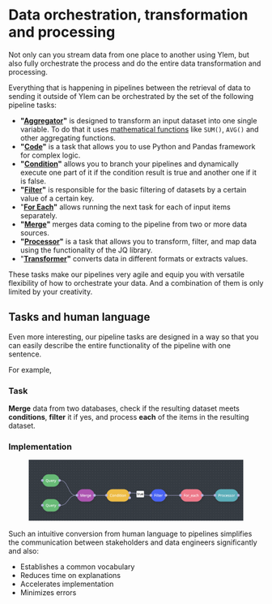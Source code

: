 # Data orchestration, transformation and processing

Not only can you stream data from one place to another using Ylem, but also fully orchestrate the process and do the entire data transformation and processing.

Everything that is happening in pipelines between the retrieval of data to sending it outside of Ylem can be orchestrated by the set of the following pipeline tasks:

* **"**[**Aggregator**](../../pipelines/tasks-ip/aggregator.md)**"** is designed to transform an input dataset into one single variable. To do that it uses [mathematical functions](../../pipelines/mathematical-functions.md) like `SUM()`, `AVG()` and other aggregating functions.
* **"**[**Code**](../../pipelines/tasks-ip/code.md)**"** is a task that allows you to use Python and Pandas framework for complex logic.
* **"**[**Condition**](../../pipelines/tasks-ip/condition.md)**"** allows you to branch your pipelines and dynamically execute one part of it if the condition result is true and another one if it is false.
* **"**[**Filter**](../../pipelines/tasks-ip/filter.md)**"** is responsible for the basic filtering of datasets by a certain value of a certain key.
* "[**For Each**](../../pipelines/tasks-ip/for-each.md)**"** allows running the next task for each of input items separately.
* **"**[**Merge**](../../pipelines/tasks-ip/merge.md)**"** merges data coming to the pipeline from two or more data sources.
* **"**[**Processor**](../../pipelines/tasks-ip/processor.md)**"** is a task that allows you to transform, filter, and map data using the functionality of the JQ library.
* "[**Transformer**](../../pipelines/tasks-ip/transformers.md)**"** converts data in different formats or extracts values.

These tasks make our pipelines very agile and equip you with versatile flexibility of how to orchestrate your data. And a combination of them is only limited by your creativity.

## Tasks and human language

Even more interesting, our pipeline tasks are designed in a way so that you can easily describe the entire functionality of the pipeline with one sentence.

For example,&#x20;

### Task

**Merge** data from two databases, check if the resulting dataset meets **conditions**, **filter** it if yes, and process **each** of the items in the resulting dataset.

### Implementation

<figure><img src="../../.gitbook/assets/Screenshot 2024-05-09 at 23.51.06.png" alt=""><figcaption></figcaption></figure>

Such an intuitive conversion from human language to pipelines simplifies the communication between stakeholders and data engineers significantly and also:

* Establishes a common vocabulary
* Reduces time on explanations
* Accelerates implementation
* Minimizes errors
